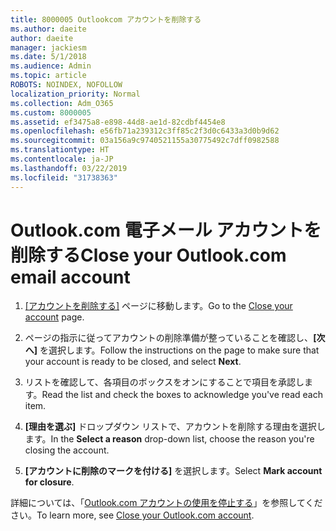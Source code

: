```yaml
---
title: 8000005 Outlookcom アカウントを削除する
ms.author: daeite
author: daeite
manager: jackiesm
ms.date: 5/1/2018
ms.audience: Admin
ms.topic: article
ROBOTS: NOINDEX, NOFOLLOW
localization_priority: Normal
ms.collection: Adm_O365
ms.custom: 8000005
ms.assetid: ef3475a8-e898-44d8-ae1d-82cdbf4454e8
ms.openlocfilehash: e56fb71a239312c3ff85c2f3d0c6433a3d0b9d62
ms.sourcegitcommit: 03a156a9c9740521155a30775492c7dff0982588
ms.translationtype: HT
ms.contentlocale: ja-JP
ms.lasthandoff: 03/22/2019
ms.locfileid: "31738363"
---
```

# <a name="close-your-outlookcom-email-account"></a><span data-ttu-id="74fca-102">Outlook.com 電子メール アカウントを削除する</span><span class="sxs-lookup"><span data-stu-id="74fca-102">Close your Outlook.com email account</span></span>

1. <span data-ttu-id="74fca-103">[[アカウントを削除する]](https://go.microsoft.com/fwlink/p/?linkid=845493) ページに移動します。</span><span class="sxs-lookup"><span data-stu-id="74fca-103">Go to the [Close your account](https://go.microsoft.com/fwlink/p/?linkid=845493) page.</span></span> 
    
2. <span data-ttu-id="74fca-104">ページの指示に従ってアカウントの削除準備が整っていることを確認し、**[次へ]** を選択します。</span><span class="sxs-lookup"><span data-stu-id="74fca-104">Follow the instructions on the page to make sure that your account is ready to be closed, and select **Next**.</span></span> 
    
3. <span data-ttu-id="74fca-105">リストを確認して、各項目のボックスをオンにすることで項目を承認します。</span><span class="sxs-lookup"><span data-stu-id="74fca-105">Read the list and check the boxes to acknowledge you've read each item.</span></span>
    
4. <span data-ttu-id="74fca-106">**[理由を選ぶ]** ドロップダウン リストで、アカウントを削除する理由を選択します。</span><span class="sxs-lookup"><span data-stu-id="74fca-106">In the **Select a reason** drop-down list, choose the reason you're closing the account.</span></span> 
    
5. <span data-ttu-id="74fca-107">**[アカウントに削除のマークを付ける]** を選択します。</span><span class="sxs-lookup"><span data-stu-id="74fca-107">Select **Mark account for closure**.</span></span> 
    
<span data-ttu-id="74fca-108">詳細については、「[Outlook.com アカウントの使用を停止する](https://go.microsoft.com/fwlink/p/?linkid=873106)[](https://support.office.com/article/564b801e-2a47-4cb2-afa8-12ead3185038.aspx)」を参照してください。</span><span class="sxs-lookup"><span data-stu-id="74fca-108">To learn more, see [Close your Outlook.com account](https://go.microsoft.com/fwlink/p/?linkid=873106)[](https://support.office.com/article/564b801e-2a47-4cb2-afa8-12ead3185038.aspx).</span></span>
  

